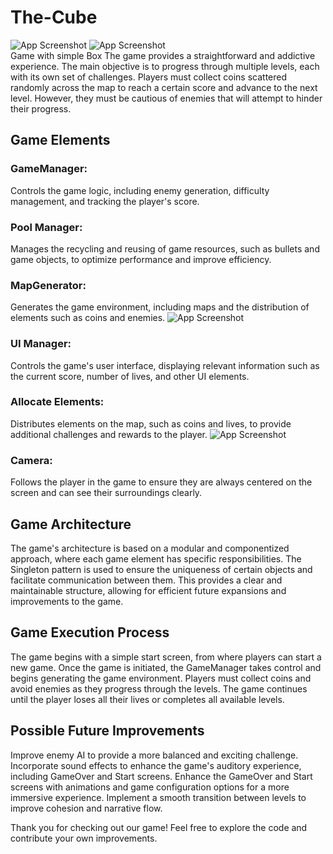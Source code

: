 # The-Cube
![App Screenshot](https://i.imgur.com/kzoTbFG.jpeg) ![App Screenshot](https://i.imgur.com/vwEtWVV.jpeg)    
Game with simple Box
The game provides a straightforward and addictive experience. The main objective is to progress through multiple levels, each with its own set of challenges. Players must collect coins scattered randomly across the map to reach a certain score and advance to the next level. However, they must be cautious of enemies that will attempt to hinder their progress.

## Game Elements
### GameManager: 
Controls the game logic, including enemy generation, difficulty management, and tracking the player's score.

### Pool Manager: 
Manages the recycling and reusing of game resources, such as bullets and game objects, to optimize performance and improve efficiency.

### MapGenerator: 
Generates the game environment, including maps and the distribution of elements such as coins and enemies.
![App Screenshot](https://i.imgur.com/8puovpz.jpeg)   
### UI Manager: 
Controls the game's user interface, displaying relevant information such as the current score, number of lives, and other UI elements.

### Allocate Elements: 
Distributes elements on the map, such as coins and lives, to provide additional challenges and rewards to the player.
![App Screenshot](https://i.imgur.com/iYkZxHK.jpeg)   
### Camera: 
Follows the player in the game to ensure they are always centered on the screen and can see their surroundings clearly.

## Game Architecture
The game's architecture is based on a modular and componentized approach, where each game element has specific responsibilities. The Singleton pattern is used to ensure the uniqueness of certain objects and facilitate communication between them. This provides a clear and maintainable structure, allowing for efficient future expansions and improvements to the game.

## Game Execution Process
The game begins with a simple start screen, from where players can start a new game. Once the game is initiated, the GameManager takes control and begins generating the game environment. Players must collect coins and avoid enemies as they progress through the levels. The game continues until the player loses all their lives or completes all available levels.

## Possible Future Improvements
Improve enemy AI to provide a more balanced and exciting challenge.
Incorporate sound effects to enhance the game's auditory experience, including GameOver and Start screens.
Enhance the GameOver and Start screens with animations and game configuration options for a more immersive experience.
Implement a smooth transition between levels to improve cohesion and narrative flow.

Thank you for checking out our game! Feel free to explore the code and contribute your own improvements.
